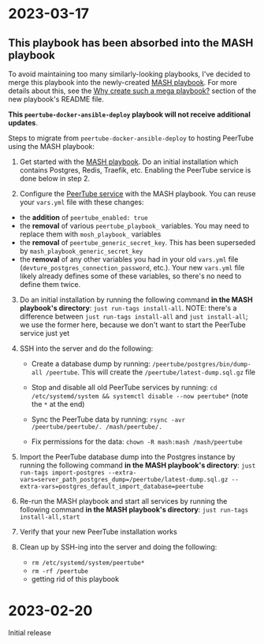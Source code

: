 # 2023-03-17

## This playbook has been absorbed into the MASH playbook

To avoid maintaining too many similarly-looking playbooks, I've decided to merge this playbook into the newly-created [MASH playbook](https://github.com/mother-of-all-self-hosting/mash-playbook). For more details about this, see the [Why create such a mega playbook?](https://github.com/mother-of-all-self-hosting/mash-playbook/tree/main#why-create-such-a-mega-playbook) section of the new playbook's README file.

**This `peertube-docker-ansible-deploy` playbook will not receive additional updates**.

Steps to migrate from `peertube-docker-ansible-deploy` to hosting PeerTube using the MASH playbook:

1. Get started with the [MASH playbook](https://github.com/mother-of-all-self-hosting/mash-playbook). Do an initial installation which contains Postgres, Redis, Traefik, etc. Enabling the PeerTube service is done below in step 2.

2. Configure the [PeerTube service](https://github.com/mother-of-all-self-hosting/mash-playbook/blob/main/docs/services/peertube.md) with the MASH playbook. You can reuse your `vars.yml` file with these changes:

- the **addition** of `peertube_enabled: true`
- the **removal** of various `peertube_playbook_` variables. You may need to replace them with `mosh_playbook_` variables
- the **removal** of `peertube_generic_secret_key`. This has been superseded by `mash_playbook_generic_secret_key`
- the **removal** of any other variables you had in your old `vars.yml` file (`devture_postgres_connection_password`, etc.). Your new `vars.yml` file likely already defines some of these variables, so there's no need to define them twice.

3. Do an initial installation by running the following command **in the MASH playbook's directory**: `just run-tags install-all`. NOTE: there's a difference between `just run-tags install-all` and `just install-all`; we use the former here, because we don't want to start the PeerTube service just yet

4. SSH into the server and do the following:

   - Create a database dump by running: `/peertube/postgres/bin/dump-all /peertube`. This will create the `/peertube/latest-dump.sql.gz` file

    - Stop and disable all old PeerTube services by running: `cd /etc/systemd/system && systemctl disable --now peertube*` (note the `*` at the end)

    - Sync the PeerTube data by running: `rsync -avr /peertube/peertube/. /mash/peertube/.`

    - Fix permissions for the data: `chown -R mash:mash /mash/peertube`

5. Import the PeerTube database dump into the Postgres instance by running the following command **in the MASH playbook's directory**: `just run-tags import-postgres --extra-vars=server_path_postgres_dump=/peertube/latest-dump.sql.gz --extra-vars=postgres_default_import_database=peertube`

6.  Re-run the MASH playbook and start all services by running the following command **in the MASH playbook's directory**: `just run-tags install-all,start`

7. Verify that your new PeerTube installation works

8. Clean up by SSH-ing into the server and doing the following:

    - `rm /etc/systemd/system/peertube*`
    - `rm -rf /peertube`
    - getting rid of this playbook


# 2023-02-20

Initial release

